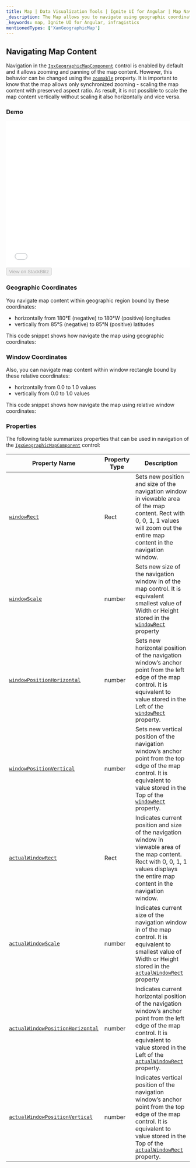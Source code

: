```yaml
---
title: Map | Data Visualization Tools | Ignite UI for Angular | Map Navigation | Infragistics
_description: The Map allows you to navigate using geographic coordinates or relative window coordinates.
_keywords: map, Ignite UI for Angular, infragistics
mentionedTypes: ['XamGeographicMap']
---
```


## Navigating Map Content

Navigation in the [`IgxGeographicMapComponent`](map_navigating_map_content.md) control is enabled by default and it allows zooming and panning of the map content. However, this behavior can be changed using the [`zoomable`](map_navigating_map_content.md) property. It is important to know that the map allows only synchronized zooming - scaling the map content with preserved aspect ratio. As result, it is not possible to scale the map content vertically without scaling it also horizontally and vice versa.

### Demo

<div class="sample-container loading" style="height: 400px">
    <iframe id="geo-map-navigation-iframe" src='{environment:demosBaseUrl}/maps/geo-map-navigation' width="100%" height="100%" seamless frameBorder="0" onload="onXPlatSampleIframeContentLoaded(this);"></iframe>
</div>
<div>
    <button data-localize="stackblitz" disabled class="stackblitz-btn"   data-iframe-id="geo-map-navigation-iframe" data-demos-base-url="{environment:demosBaseUrl}">View on StackBlitz
    </button>
</div>

<div class="divider--half"></div>

### Geographic Coordinates

You navigate map content within geographic region bound by these coordinates:

-   horizontally from 180°E (negative) to 180°W (positive) longitudes
-   vertically from 85°S (negative) to 85°N (positive) latitudes

This code snippet shows how navigate the map using geographic coordinates:

### Window Coordinates

Also, you can navigate map content within window rectangle bound by these relative coordinates:

-   horizontally from 0.0 to 1.0 values
-   vertically from 0.0 to 1.0 values

This code snippet shows how navigate the map using relative window coordinates:

### Properties

The following table summarizes properties that can be used in navigation of the [`IgxGeographicMapComponent`](map_navigating_map_content.md) control:

| Property Name                                                                                                                            | Property Type | Description                                                                                                                                                                                                                                                                                     |
| ---------------------------------------------------------------------------------------------------------------------------------------- | ------------- | ----------------------------------------------------------------------------------------------------------------------------------------------------------------------------------------------------------------------------------------------------------------------------------------------- |
| [`windowRect`](map_navigating_map_content.md)                                         | Rect          | Sets new position and size of the navigation window in viewable area of the map content. Rect with 0, 0, 1, 1 values will zoom out the entire map content in the navigation window.                                                                                                             |
| [`windowScale`](map_navigating_map_content.md)                                      | number        | Sets new size of the navigation window in of the map control. It is equivalent smallest value of Width or Height stored in the [`windowRect`](map_navigating_map_content.md) property                                                        |
| [`windowPositionHorizontal`](map_navigating_map_content.md)             | number        | Sets new horizontal position of the navigation window’s anchor point from the left edge of the map control. It is equivalent to value stored in the Left of the [`windowRect`](map_navigating_map_content.md) property.                      |
| [`windowPositionVertical`](map_navigating_map_content.md)                 | number        | Sets new vertical position of the navigation window’s anchor point from the top edge of the map control. It is equivalent to value stored in the Top of the [`windowRect`](map_navigating_map_content.md) property.                          |
| [`actualWindowRect`](map_navigating_map_content.md)                             | Rect          | Indicates current position and size of the navigation window in viewable area of the map content. Rect with 0, 0, 1, 1 values displays the entire map content in the navigation window.                                                                                                         |
| [`actualWindowScale`](map_navigating_map_content.md)                          | number        | Indicates current size of the navigation window in of the map control. It is equivalent to smallest value of Width or Height stored in the [`actualWindowRect`](map_navigating_map_content.md) property                                |
| [`actualWindowPositionHorizontal`](map_navigating_map_content.md) | number        | Indicates current horizontal position of the navigation window’s anchor point from the left edge of the map control. It is equivalent to value stored in the Left of the [`actualWindowRect`](map_navigating_map_content.md) property. |
| [`actualWindowPositionVertical`](map_navigating_map_content.md)     | number        | Indicates vertical position of the navigation window’s anchor point from the top edge of the map control. It is equivalent to value stored in the Top of the [`actualWindowRect`](map_navigating_map_content.md) property.             |
